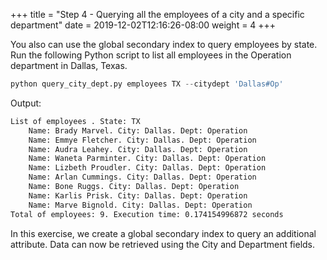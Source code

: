 +++
title = "Step 4 - Querying all the employees of a city and a specific department"
date = 2019-12-02T12:16:26-08:00
weight = 4
+++

You also can use the global secondary index to query employees by state. Run the following Python script to list all employees in the Operation department in Dallas, Texas. 
```py
python query_city_dept.py employees TX --citydept 'Dallas#Op'
```
Output:
```txt
List of employees . State: TX
    Name: Brady Marvel. City: Dallas. Dept: Operation
    Name: Emmye Fletcher. City: Dallas. Dept: Operation
    Name: Audra Leahey. City: Dallas. Dept: Operation
    Name: Waneta Parminter. City: Dallas. Dept: Operation
    Name: Lizbeth Proudler. City: Dallas. Dept: Operation
    Name: Arlan Cummings. City: Dallas. Dept: Operation
    Name: Bone Ruggs. City: Dallas. Dept: Operation
    Name: Karlis Prisk. City: Dallas. Dept: Operation
    Name: Marve Bignold. City: Dallas. Dept: Operation
Total of employees: 9. Execution time: 0.174154996872 seconds
```
In this exercise, we create a global secondary index to query an additional attribute. Data can now be retrieved using the City and Department fields.